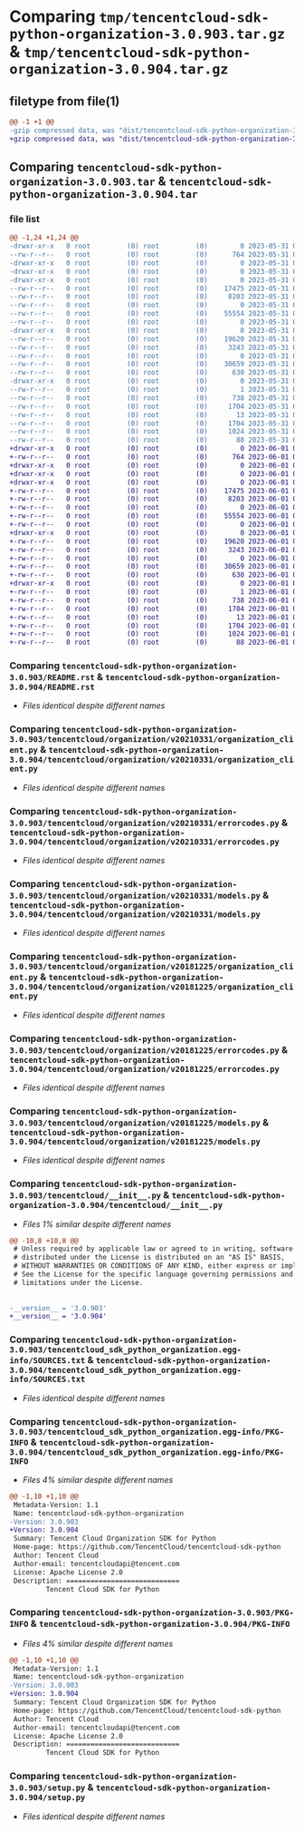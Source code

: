 # Comparing `tmp/tencentcloud-sdk-python-organization-3.0.903.tar.gz` & `tmp/tencentcloud-sdk-python-organization-3.0.904.tar.gz`

## filetype from file(1)

```diff
@@ -1 +1 @@
-gzip compressed data, was "dist/tencentcloud-sdk-python-organization-3.0.903.tar", last modified: Wed May 31 02:17:17 2023, max compression
+gzip compressed data, was "dist/tencentcloud-sdk-python-organization-3.0.904.tar", last modified: Thu Jun  1 02:42:56 2023, max compression
```

## Comparing `tencentcloud-sdk-python-organization-3.0.903.tar` & `tencentcloud-sdk-python-organization-3.0.904.tar`

### file list

```diff
@@ -1,24 +1,24 @@
-drwxr-xr-x   0 root         (0) root         (0)        0 2023-05-31 02:17:17.000000 tencentcloud-sdk-python-organization-3.0.903/
--rw-r--r--   0 root         (0) root         (0)      764 2023-05-31 02:17:17.000000 tencentcloud-sdk-python-organization-3.0.903/README.rst
-drwxr-xr-x   0 root         (0) root         (0)        0 2023-05-31 02:17:17.000000 tencentcloud-sdk-python-organization-3.0.903/tencentcloud/
-drwxr-xr-x   0 root         (0) root         (0)        0 2023-05-31 02:17:17.000000 tencentcloud-sdk-python-organization-3.0.903/tencentcloud/organization/
-drwxr-xr-x   0 root         (0) root         (0)        0 2023-05-31 02:17:17.000000 tencentcloud-sdk-python-organization-3.0.903/tencentcloud/organization/v20210331/
--rw-r--r--   0 root         (0) root         (0)    17475 2023-05-31 02:17:17.000000 tencentcloud-sdk-python-organization-3.0.903/tencentcloud/organization/v20210331/organization_client.py
--rw-r--r--   0 root         (0) root         (0)     8203 2023-05-31 02:17:17.000000 tencentcloud-sdk-python-organization-3.0.903/tencentcloud/organization/v20210331/errorcodes.py
--rw-r--r--   0 root         (0) root         (0)        0 2023-05-31 02:17:17.000000 tencentcloud-sdk-python-organization-3.0.903/tencentcloud/organization/v20210331/__init__.py
--rw-r--r--   0 root         (0) root         (0)    55554 2023-05-31 02:17:17.000000 tencentcloud-sdk-python-organization-3.0.903/tencentcloud/organization/v20210331/models.py
--rw-r--r--   0 root         (0) root         (0)        0 2023-05-31 02:17:17.000000 tencentcloud-sdk-python-organization-3.0.903/tencentcloud/organization/__init__.py
-drwxr-xr-x   0 root         (0) root         (0)        0 2023-05-31 02:17:17.000000 tencentcloud-sdk-python-organization-3.0.903/tencentcloud/organization/v20181225/
--rw-r--r--   0 root         (0) root         (0)    19620 2023-05-31 02:17:17.000000 tencentcloud-sdk-python-organization-3.0.903/tencentcloud/organization/v20181225/organization_client.py
--rw-r--r--   0 root         (0) root         (0)     3243 2023-05-31 02:17:17.000000 tencentcloud-sdk-python-organization-3.0.903/tencentcloud/organization/v20181225/errorcodes.py
--rw-r--r--   0 root         (0) root         (0)        0 2023-05-31 02:17:17.000000 tencentcloud-sdk-python-organization-3.0.903/tencentcloud/organization/v20181225/__init__.py
--rw-r--r--   0 root         (0) root         (0)    30659 2023-05-31 02:17:17.000000 tencentcloud-sdk-python-organization-3.0.903/tencentcloud/organization/v20181225/models.py
--rw-r--r--   0 root         (0) root         (0)      630 2023-05-31 02:17:17.000000 tencentcloud-sdk-python-organization-3.0.903/tencentcloud/__init__.py
-drwxr-xr-x   0 root         (0) root         (0)        0 2023-05-31 02:17:17.000000 tencentcloud-sdk-python-organization-3.0.903/tencentcloud_sdk_python_organization.egg-info/
--rw-r--r--   0 root         (0) root         (0)        1 2023-05-31 02:17:17.000000 tencentcloud-sdk-python-organization-3.0.903/tencentcloud_sdk_python_organization.egg-info/dependency_links.txt
--rw-r--r--   0 root         (0) root         (0)      738 2023-05-31 02:17:17.000000 tencentcloud-sdk-python-organization-3.0.903/tencentcloud_sdk_python_organization.egg-info/SOURCES.txt
--rw-r--r--   0 root         (0) root         (0)     1704 2023-05-31 02:17:17.000000 tencentcloud-sdk-python-organization-3.0.903/tencentcloud_sdk_python_organization.egg-info/PKG-INFO
--rw-r--r--   0 root         (0) root         (0)       13 2023-05-31 02:17:17.000000 tencentcloud-sdk-python-organization-3.0.903/tencentcloud_sdk_python_organization.egg-info/top_level.txt
--rw-r--r--   0 root         (0) root         (0)     1704 2023-05-31 02:17:17.000000 tencentcloud-sdk-python-organization-3.0.903/PKG-INFO
--rw-r--r--   0 root         (0) root         (0)     1024 2023-05-31 02:17:17.000000 tencentcloud-sdk-python-organization-3.0.903/setup.py
--rw-r--r--   0 root         (0) root         (0)       88 2023-05-31 02:17:17.000000 tencentcloud-sdk-python-organization-3.0.903/setup.cfg
+drwxr-xr-x   0 root         (0) root         (0)        0 2023-06-01 02:42:56.000000 tencentcloud-sdk-python-organization-3.0.904/
+-rw-r--r--   0 root         (0) root         (0)      764 2023-06-01 02:42:56.000000 tencentcloud-sdk-python-organization-3.0.904/README.rst
+drwxr-xr-x   0 root         (0) root         (0)        0 2023-06-01 02:42:56.000000 tencentcloud-sdk-python-organization-3.0.904/tencentcloud/
+drwxr-xr-x   0 root         (0) root         (0)        0 2023-06-01 02:42:56.000000 tencentcloud-sdk-python-organization-3.0.904/tencentcloud/organization/
+drwxr-xr-x   0 root         (0) root         (0)        0 2023-06-01 02:42:56.000000 tencentcloud-sdk-python-organization-3.0.904/tencentcloud/organization/v20210331/
+-rw-r--r--   0 root         (0) root         (0)    17475 2023-06-01 02:42:56.000000 tencentcloud-sdk-python-organization-3.0.904/tencentcloud/organization/v20210331/organization_client.py
+-rw-r--r--   0 root         (0) root         (0)     8203 2023-06-01 02:42:56.000000 tencentcloud-sdk-python-organization-3.0.904/tencentcloud/organization/v20210331/errorcodes.py
+-rw-r--r--   0 root         (0) root         (0)        0 2023-06-01 02:42:56.000000 tencentcloud-sdk-python-organization-3.0.904/tencentcloud/organization/v20210331/__init__.py
+-rw-r--r--   0 root         (0) root         (0)    55554 2023-06-01 02:42:56.000000 tencentcloud-sdk-python-organization-3.0.904/tencentcloud/organization/v20210331/models.py
+-rw-r--r--   0 root         (0) root         (0)        0 2023-06-01 02:42:56.000000 tencentcloud-sdk-python-organization-3.0.904/tencentcloud/organization/__init__.py
+drwxr-xr-x   0 root         (0) root         (0)        0 2023-06-01 02:42:56.000000 tencentcloud-sdk-python-organization-3.0.904/tencentcloud/organization/v20181225/
+-rw-r--r--   0 root         (0) root         (0)    19620 2023-06-01 02:42:56.000000 tencentcloud-sdk-python-organization-3.0.904/tencentcloud/organization/v20181225/organization_client.py
+-rw-r--r--   0 root         (0) root         (0)     3243 2023-06-01 02:42:56.000000 tencentcloud-sdk-python-organization-3.0.904/tencentcloud/organization/v20181225/errorcodes.py
+-rw-r--r--   0 root         (0) root         (0)        0 2023-06-01 02:42:56.000000 tencentcloud-sdk-python-organization-3.0.904/tencentcloud/organization/v20181225/__init__.py
+-rw-r--r--   0 root         (0) root         (0)    30659 2023-06-01 02:42:56.000000 tencentcloud-sdk-python-organization-3.0.904/tencentcloud/organization/v20181225/models.py
+-rw-r--r--   0 root         (0) root         (0)      630 2023-06-01 02:42:56.000000 tencentcloud-sdk-python-organization-3.0.904/tencentcloud/__init__.py
+drwxr-xr-x   0 root         (0) root         (0)        0 2023-06-01 02:42:56.000000 tencentcloud-sdk-python-organization-3.0.904/tencentcloud_sdk_python_organization.egg-info/
+-rw-r--r--   0 root         (0) root         (0)        1 2023-06-01 02:42:56.000000 tencentcloud-sdk-python-organization-3.0.904/tencentcloud_sdk_python_organization.egg-info/dependency_links.txt
+-rw-r--r--   0 root         (0) root         (0)      738 2023-06-01 02:42:56.000000 tencentcloud-sdk-python-organization-3.0.904/tencentcloud_sdk_python_organization.egg-info/SOURCES.txt
+-rw-r--r--   0 root         (0) root         (0)     1704 2023-06-01 02:42:56.000000 tencentcloud-sdk-python-organization-3.0.904/tencentcloud_sdk_python_organization.egg-info/PKG-INFO
+-rw-r--r--   0 root         (0) root         (0)       13 2023-06-01 02:42:56.000000 tencentcloud-sdk-python-organization-3.0.904/tencentcloud_sdk_python_organization.egg-info/top_level.txt
+-rw-r--r--   0 root         (0) root         (0)     1704 2023-06-01 02:42:56.000000 tencentcloud-sdk-python-organization-3.0.904/PKG-INFO
+-rw-r--r--   0 root         (0) root         (0)     1024 2023-06-01 02:42:56.000000 tencentcloud-sdk-python-organization-3.0.904/setup.py
+-rw-r--r--   0 root         (0) root         (0)       88 2023-06-01 02:42:56.000000 tencentcloud-sdk-python-organization-3.0.904/setup.cfg
```

### Comparing `tencentcloud-sdk-python-organization-3.0.903/README.rst` & `tencentcloud-sdk-python-organization-3.0.904/README.rst`

 * *Files identical despite different names*

### Comparing `tencentcloud-sdk-python-organization-3.0.903/tencentcloud/organization/v20210331/organization_client.py` & `tencentcloud-sdk-python-organization-3.0.904/tencentcloud/organization/v20210331/organization_client.py`

 * *Files identical despite different names*

### Comparing `tencentcloud-sdk-python-organization-3.0.903/tencentcloud/organization/v20210331/errorcodes.py` & `tencentcloud-sdk-python-organization-3.0.904/tencentcloud/organization/v20210331/errorcodes.py`

 * *Files identical despite different names*

### Comparing `tencentcloud-sdk-python-organization-3.0.903/tencentcloud/organization/v20210331/models.py` & `tencentcloud-sdk-python-organization-3.0.904/tencentcloud/organization/v20210331/models.py`

 * *Files identical despite different names*

### Comparing `tencentcloud-sdk-python-organization-3.0.903/tencentcloud/organization/v20181225/organization_client.py` & `tencentcloud-sdk-python-organization-3.0.904/tencentcloud/organization/v20181225/organization_client.py`

 * *Files identical despite different names*

### Comparing `tencentcloud-sdk-python-organization-3.0.903/tencentcloud/organization/v20181225/errorcodes.py` & `tencentcloud-sdk-python-organization-3.0.904/tencentcloud/organization/v20181225/errorcodes.py`

 * *Files identical despite different names*

### Comparing `tencentcloud-sdk-python-organization-3.0.903/tencentcloud/organization/v20181225/models.py` & `tencentcloud-sdk-python-organization-3.0.904/tencentcloud/organization/v20181225/models.py`

 * *Files identical despite different names*

### Comparing `tencentcloud-sdk-python-organization-3.0.903/tencentcloud/__init__.py` & `tencentcloud-sdk-python-organization-3.0.904/tencentcloud/__init__.py`

 * *Files 1% similar despite different names*

```diff
@@ -10,8 +10,8 @@
 # Unless required by applicable law or agreed to in writing, software
 # distributed under the License is distributed on an "AS IS" BASIS,
 # WITHOUT WARRANTIES OR CONDITIONS OF ANY KIND, either express or implied.
 # See the License for the specific language governing permissions and
 # limitations under the License.
 
 
-__version__ = '3.0.903'
+__version__ = '3.0.904'
```

### Comparing `tencentcloud-sdk-python-organization-3.0.903/tencentcloud_sdk_python_organization.egg-info/SOURCES.txt` & `tencentcloud-sdk-python-organization-3.0.904/tencentcloud_sdk_python_organization.egg-info/SOURCES.txt`

 * *Files identical despite different names*

### Comparing `tencentcloud-sdk-python-organization-3.0.903/tencentcloud_sdk_python_organization.egg-info/PKG-INFO` & `tencentcloud-sdk-python-organization-3.0.904/tencentcloud_sdk_python_organization.egg-info/PKG-INFO`

 * *Files 4% similar despite different names*

```diff
@@ -1,10 +1,10 @@
 Metadata-Version: 1.1
 Name: tencentcloud-sdk-python-organization
-Version: 3.0.903
+Version: 3.0.904
 Summary: Tencent Cloud Organization SDK for Python
 Home-page: https://github.com/TencentCloud/tencentcloud-sdk-python
 Author: Tencent Cloud
 Author-email: tencentcloudapi@tencent.com
 License: Apache License 2.0
 Description: ============================
         Tencent Cloud SDK for Python
```

### Comparing `tencentcloud-sdk-python-organization-3.0.903/PKG-INFO` & `tencentcloud-sdk-python-organization-3.0.904/PKG-INFO`

 * *Files 4% similar despite different names*

```diff
@@ -1,10 +1,10 @@
 Metadata-Version: 1.1
 Name: tencentcloud-sdk-python-organization
-Version: 3.0.903
+Version: 3.0.904
 Summary: Tencent Cloud Organization SDK for Python
 Home-page: https://github.com/TencentCloud/tencentcloud-sdk-python
 Author: Tencent Cloud
 Author-email: tencentcloudapi@tencent.com
 License: Apache License 2.0
 Description: ============================
         Tencent Cloud SDK for Python
```

### Comparing `tencentcloud-sdk-python-organization-3.0.903/setup.py` & `tencentcloud-sdk-python-organization-3.0.904/setup.py`

 * *Files identical despite different names*


